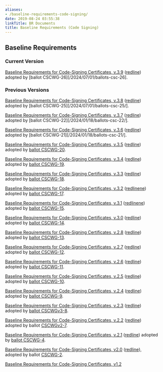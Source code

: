 ```yaml
---
aliases:
- /baseline-requirements-code-signing/
date: 2019-08-24 03:55:38
linkTitle: BR Documents
title: Baseline Requirements (Code Signing)
---
```


## Baseline Requirements 

### Current Version 

[Baseline Requirements for Code-Signing Certificates, v.3.9][51] ([redline][52]) adopted by [ballot CSCWG-26][/2024/07/01/ballots-csc-26].

### Previous Versions 

[Baseline Requirements for Code-Signing Certificates, v.3.8][48] ([redline][49]) adopted by [ballot CSCWG-25][/2024/07/01/ballots-csc-25/].

[Baseline Requirements for Code-Signing Certificates, v.3.7][46] ([redline][47]) adopted by [ballot CSCWG-22][/2024/01/18/ballots-csc-22/].

[Baseline Requirements for Code-Signing Certificates, v.3.6][43] ([redline][44]) adopted by [ballot CSCWG-21][/2024/01/18/ballots-csc-21/].

[Baseline Requirements for Code-Signing Certificates, v.3.5][1] ([redline][2]) adopted by [ballot CSCWG-20][3].

[Baseline Requirements for Code-Signing Certificates, v.3.4][4] ([redline][5]) adopted by [ballot CSCWG-19][6].

[Baseline Requirements for Code-Signing Certificates, v.3.3][7] ([redline][8]) adopted by [ballot CSCWG-18][9].

[Baseline Requirements for Code-Signing Certificates, v.3.2][10] ([redline][11][ne][12]) adopted by [ballot CSCWG-17][13].

[Baseline Requirements for Code-Signing Certificates, v.3.1][14] ([redline][15][ne][12]) adopted by [ballot CSCWG-15][16].

[Baseline Requirements for Code-Signing Certificates, v.3.0][17] ([redline][12]) adopted by [ballot CSCWG-14][18].

[Baseline Requirements for Code-Signing Certificates, v.2.8][19] ([redline][20]) adopted by [ballot CSCWG-13][21].

[Baseline Requirements for Code-Signing Certificates, v.2.7][22] ([redline][23]) adopted by [ballot CSCWG-12][24].

[Baseline Requirements for Code-Signing Certificates, v.2.6](/uploads/Baseline-Requirements-for-the-Issuance-and-Management-of-Code-Signing.v2.6.pdf) ([redline][25]) adopted by [ballot CSCWG-11][26].

[Baseline Requirements for Code-Signing Certificates, v.2.5][27] ([redline][28]) adopted by [ballot CSCWG-10](/2021/08/13/ballot-csc-10-webtrust-csbr-v2-0-audit-criteria/).

[Baseline Requirements for Code-Signing Certificates, v.2.4][29] ([redline][30]) adopted by [ballot CSCWG-9][31].

[Baseline Requirements for Code-Signing Certificates, v.2.3][32] ([redline][33]) adopted by [ballot CSCWGv3-8][34].

[Baseline Requirements for Code-Signing Certificates, v.2.2](/uploads/baseline_requirements_for_the_issuance_and_management_of_code_signing.v2.2.pdf) ([redline](/uploads/baseline_requirements_for_the_issuance_and_management_of_code_signing.v2.2_redline.pdf)) adopted by ballot [CSCWGv2-7][35].

[Baseline Requirements for Code-Signing Certificates, v.2.1][36] ([redline][37]) adopted by [ballot CSCWG-4][38].

[Baseline Requirements for Code-Signing Certificates, v2.0][39] ([redline][40]), adopted by ballot [CSCWG-2][41].

[Baseline Requirements for Code-Signing Certificates, v1.2][42]

[1]: /uploads/Baseline-Requirements-for-the-Issuance-and-Management-of-Code-Signing.v3.5.pdf
[2]: /uploads/Baseline-Requirements-for-the-Issuance-and-Management-of-Code-Signing.v3.5_redline.pdf
[3]: /2023/10/30/ballot-csc-20-restore-version-reference-to-ev-guidelines/
[4]: /uploads/Baseline-Requirements-for-the-Issuance-and-Management-of-Code-Signing.v3.4.pdf
[5]: /uploads/Baseline-Requirements-for-the-Issuance-and-Management-of-Code-Signing.v3.4_redline.pdf
[6]: /2023/08/01/ballot-csc-19-remove-tls-br-references/
[7]: /uploads/Baseline-Requirements-for-the-Issuance-and-Management-of-Code-Signing.v3.3.pdf
[8]: /uploads/Baseline-Requirements-for-the-Issuance-and-Management-of-Code-Signing.v3.3_redline.pdf
[9]: /2023/05/24/ballot-csc-18-update-revocation-requirements/
[10]: /uploads/Baseline-Requirements-for-the-Issuance-and-Management-of-Code-Signing.v3.2.pdf
[11]: /uploads/Baseline-Requirements-for-the-Issuance-and-Management-of-Code-Signing.v3.2_redline.pdf
[12]: /uploads/Baseline-Requirements-for-the-Issuance-and-Management-of-Code-Signing.v3.0_redline.pdf
[13]: /2022/09/27/ballot-csc-17-subscriber-private-key-extension/
[14]: /uploads/Baseline-Requirements-for-the-Issuance-and-Management-of-Code-Signing.v3.1.pdf
[15]: /uploads/Baseline-Requirements-for-the-Issuance-and-Management-of-Code-Signing.v3.1_redline.pdf
[16]: /2022/08/18/ballot-csc-15-summer-2022-cleanup/47-framework/
[17]: /uploads/Baseline-Requirements-for-the-Issuance-and-Management-of-Code-Signing.v3.0.pdf
[18]: /2022/05/26/ballot-csc-14-convert-code-signing-baseline-requirements-to-rfc-3647-framework/
[19]: /uploads/Baseline-Requirements-for-the-Issuance-and-Management-of-Code-Signing.v2.8.pdf
[20]: /uploads/Baseline-Requirements-for-the-Issuance-and-Management-of-Code-Signing.v2.8_redline.pdf
[21]: /2022/04/06/ballot-csc-13-update-to-subscriber-key-protection-requirements/
[22]: /uploads/Baseline-Requirements-for-the-Issuance-and-Management-of-Code-Signing.v2.7.pdf
[23]: /uploads/Baseline-Requirements-for-the-Issuance-and-Management-of-Code-Signing.v2.7_redline.pdf
[24]: /2021/11/03/ballot-csc-12-crl-revocation-date-clarification/
[25]: /uploads/Baseline-Requirements-for-the-Issuance-and-Management-of-Code-Signing.v2.6_redline.pdf
[26]: /2021/10/04/ballot-csc-11-update-to-log-data-retention-requirements/
[27]: /uploads/Baseline-Requirements-for-the-Issuance-and-Management-of-Code-Signing.v2.5.pdf
[28]: /uploads/Baseline-Requirements-for-the-Issuance-and-Management-of-Code-Signing.v2.5_redline.pdf
[29]: /uploads/Baseline-Requirements-for-the-Issuance-and-Management-of-Code-Signing.v2.4-1.pdf
[30]: /uploads/Baseline-Requirements-for-the-Issuance-and-Management-of-Code-Signing.v2.4_redline-1.pdf
[31]: /2021/09/09/ballot-csc-9-spring-2021-cleanup-and-clarification/
[32]: /uploads/Baseline-Requirements-for-the-Issuance-and-Management-of-Code-Signing.v2.3.pdf
[33]: /uploads/baseline_requirements_for_the_issuance_and_management_of_code_signing.v2.3_redline.pdf
[34]: /2021/04/02/ballot-csc-8-v3-update-to-revocation-response-mechanisms-key-protection-for-ev-certificates-and-clean-up-of-11-2-1-appendix-b
[35]: /2021/02/02/ballot-csc-7v2-update-to-merge-ev-and-non-ev-clauses/
[36]: /uploads/baseline_requirements_for_the_issuance_and_management_of_code_signing.v.2.1.pdf
[37]: /uploads/baseline_requirements_for_the_issuance_and_management_of_code_signing.v.2.1_redline.pdf
[38]: /2020/10/07/ballot-csc-4-v1-move-deadline-for-transition-to-rsa-3072-and-sha-2-timestamp-tokens/
[39]: /uploads/baseline_requirements_for_the_issuance_and_management_of_code_signing.v.2.0.pdf
[40]: /uploads/baseline_requirements_for_the_issuance_and_management_of_code_signing.v.2.0_redline.pdf
[41]: /2020/07/21/ballot-cscwg-2-combine-baseline-and-ev-code-signing-documents/
[42]: /uploads/Baseline-Requirements-for-the-Issuance-and-Management-of-Code-Signing-Certificates.v.1.2.pdf
[43]: /uploads/Baseline-Requirements-for-the-Issuance-and-Management-of-Code-Signing.v3.6.pdf
[44]: /uploads/Baseline-Requirements-for-the-Issuance-and-Management-of-Code-Signing.v3.6_redline.pdf
[46]: /uploads/Baseline-Requirements-for-the-Issuance-and-Management-of-Code-Signing.v3.7.pdf
[47]: /uploads/Baseline-Requirements-for-the-Issuance-and-Management-of-Code-Signing.v3.7_redline.pdf
[48]: /uploads/Baseline-Requirements-for-the-Issuance-and-Management-of-Code-Signing.v3.8.pdf
[49]: /uploads/Baseline-Requirements-for-the-Issuance-and-Management-of-Code-Signing.v3.8_redline.pdf
[50]: /2024/07/01/ballots-csc-25-and-csc-26/
[51]: /uploads/Baseline-Requirements-for-the-Issuance-and-Management-of-Code-Signing.v3.9.pdf
[52]: /uploads/Baseline-Requirements-for-the-Issuance-and-Management-of-Code-Signing.v3.9_redline.pdf
[53]: /2024/07/01/ballots-csc-25-and-csc-26/
